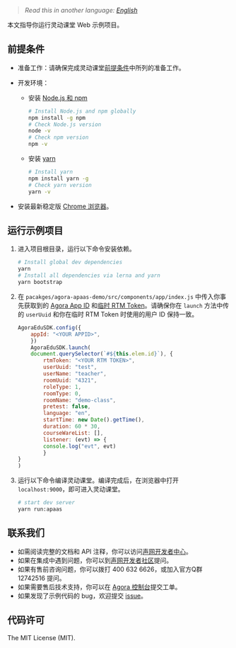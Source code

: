 > *Read this in another language: [English](README.md)*

本文指导你运行灵动课堂 Web 示例项目。

## 前提条件

- 准备工作：请确保完成灵动课堂[前提条件](https://docs.agora.io/cn/agora-class/agora_class_prep?platform=Web)中所列的准备工作。

- 开发环境：

  - 安装 [Node.js 和 npm](https://www.npmjs.com/)

    ```bash
    # Install Node.js and npm globally
    npm install -g npm
    # Check Node.js version
    node -v
    # Check npm version
    npm -v
    ```

  - 安装 [yarn](https://yarnpkg.com/)

    ```bash
    # Install yarn
    npm install yarn -g
    # Check yarn version
    yarn -v
    ```

- 安装最新稳定版 [Chrome 浏览器](https://www.google.cn/chrome/)。

## 运行示例项目

1. 进入项目根目录，运行以下命令安装依赖。

   ```bash
   # Install global dev dependencies
   yarn
   # Install all dependencies via lerna and yarn
   yarn bootstrap
   ```

2. 在 `pacakges/agora-apaas-demo/src/components/app/index.js` 中传入你事先获取到的 [Agora App ID](https://docs.agora.io/cn/agora-class/agora_class_prep?platform=Web#1-%E5%88%9B%E5%BB%BA-agora-%E9%A1%B9%E7%9B%AE%E5%B9%B6%E8%8E%B7%E5%8F%96-app-id-%E5%92%8C-app-%E8%AF%81%E4%B9%A6) 和[临时 RTM Token](https://docs.agora.io/cn/agora-class/agora_class_prep?platform=Web#5-%E7%94%9F%E6%88%90-rtm-token)。请确保你在 `launch` 方法中传的 `userUuid` 和你在临时 RTM Token 时使用的用户 ID 保持一致。

   ```js
   AgoraEduSDK.config({
       appId: "<YOUR APPID>",
       })
       AgoraEduSDK.launch(
       document.querySelector(`#${this.elem.id}`), {
           rtmToken: "<YOUR RTM TOKEN>",
           userUuid: "test",
           userName: "teacher",
           roomUuid: "4321",
           roleType: 1,
           roomType: 0,
           roomName: "demo-class",
           pretest: false,
           language: "en",
           startTime: new Date().getTime(),
           duration: 60 * 30,
           courseWareList: [],
           listener: (evt) => {
           console.log("evt", evt)
           }
   }
   )
   ```

3. 运行以下命令编译灵动课堂。编译完成后，在浏览器中打开 `localhost:9000`，即可进入灵动课堂。

   ```bash
   # start dev server
   yarn run:apaas
   ```

## 联系我们

- 如需阅读完整的文档和 API 注释，你可以访问[声网开发者中心](https://docs.agora.io/cn/)。
- 如果在集成中遇到问题，你可以到[声网开发者社区](https://dev.agora.io/cn/)提问。
- 如果有售前咨询问题，你可以拨打 400 632 6626，或加入官方Q群 12742516 提问。
- 如果需要售后技术支持，你可以在 [Agora 控制台](https://dashboard.agora.io/)提交工单。
- 如果发现了示例代码的 bug，欢迎提交 [issue](https://github.com/AgoraIO/Rtm/issues)。

## 代码许可

The MIT License (MIT).
